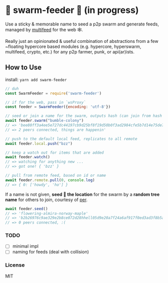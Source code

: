 # 🐝 swarm-feeder 🍯 (in progress)
Use a sticky & memorable name to seed a p2p swarm and generate feeds, managed by [multifeed](https://github.com/kappa-db/multifeed) for the web 🕸️.

Really just an opinionated & useful combination of abstractions from a few ~floating hypercore based modules (e.g. hypercore, hyperswarm, multifeed, crypto, etc.) for any p2p farmer, punk, or api(ar)ists.

## How to Use

install:
`yarn add swarm-feeder`

```js
// duh
const SwarmFeeder = require('swarm-feeder')

// if for the web, pass in `wsProxy`
const feeder = SwarmFeeder({encoding: 'utf-8'}) 

// seed or join a name for the swarm, outputs hash (can join from hash too)
await feeder.swarm("bumble-colony")
// => 'bee80ff3a4ee5e727dc44197cb9d25bf8f19d50b0f3ad2984cfe5b7d14e75de7'
// => 2 peers connected, things are happenin'

// push to the default local feed, replicates to all remote
await feeder.local.push("bzz")

// keep a watch out for items that are added
await feeder.watch()
// => watching for anything new ... 
// => got one! { 'bzz' }

// pull from remote feed, based on id or name
await feeder.remote.pull(0, console.log)
// => { 0: ['howdy', 'ho'] }

```
If a name is not given, **seed 🌱 the location** for the swarm by a **random tree name** for others to join, courtesy of [per](https://github.com/perguth/random-tree-names).
```js
await feeder.seed()
// => 'flowering-almira-norway-maple'
// => 'b2b26976c9ae329e2b8ce072d28hhell05d9e20a7f24a6af917f0ed3ad3f8b5a5'
// => 0 peers connected, :(
```

### TODO
- [ ] minimal impl
- [ ] naming for feeds (deal with collision)

### License
MIT
